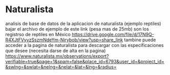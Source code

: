 # Naturalista
analisis de base de datos de la aplicacion de  naturalista (ejemplo reptiles)
bajar el archivo de ejemplo de este link (pesa mas de 25mb) son los registrso de reptiles en México
https://drive.google.com/file/d/17N9Q-R4XJtFVyvzSszmNdeYm-Njrybob/view?usp=share_link
tambine puede acceder a la pagina de naturalista para descargar con las especificaciones que desee (necesita darse de alta en la pagina)
https://www.naturalista.mx/observations/export?verifiable=true&page=1&spam=false&place_id=6793&user_id=&project_id=&swlng=&swlat=&nelng=&nelat=&lat=&lng=&radius=

